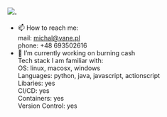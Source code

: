### ![.](https://github.com/vane)
- 📫 How to reach me:  
mail: michal@vane.pl  
phone: +48 693502616  
- 🔭 I’m currently working on burning cash    
Tech stack I am familiar with:  
OS: linux, macosx, windows  
Languages: python, java, javascript, actionscript  
Libaries: yes  
CI/CD: yes  
Containers: yes  
Version Control: yes  
<!--
**vane/vane** is a ✨ _special_ ✨ repository because its `README.md` (this file) appears on your GitHub profile.

Here are some ideas to get you started:

- 🔭 I’m currently working on ...
- 🌱 I’m currently learning ...
- 👯 I’m looking to collaborate on ...
- 🤔 I’m looking for help with ...
- 💬 Ask me about ...
- 📫 How to reach me: ...
- 😄 Pronouns: ...
- ⚡ Fun fact: ...
-->
